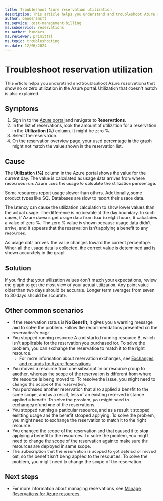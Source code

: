 ```yaml
---
title: Troubleshoot Azure reservation utilization
description: This article helps you understand and troubleshoot Azure reservations that show no or zero utilization in the Azure portal. Utilization that doesn't match is also explained.
author: bandersmsft
ms.service: cost-management-billing
ms.subservice: reservations
ms.author: banders
ms.reviewer: primittal
ms.topic: troubleshooting
ms.date: 12/06/2024
---
```


# Troubleshoot reservation utilization

This article helps you understand and troubleshoot Azure reservations that show no or zero utilization in the Azure portal. Utilization that doesn't match is also explained.

## Symptoms

1. Sign in to the [Azure portal](https://portal.azure.com) and navigate to **Reservations**.
1. In the list of reservations, look the amount of utilization for a reservation in the **Utilization (%)** column. It might be zero %.
1. Select the reservation.
1. On the reservation overview page, your used percentage in the graph might not match the value shown in the reservation list.

## Cause

The **Utilization (%)** column in the Azure portal shows the value for the current day. The value is calculated as usage data arrives from where resources run. Azure uses the usage to calculate the utilization percentage.

Some resources report usage slower than others. Additionally, some product types like SQL Databases are slow to report their usage data.

The latency can cause the utilization calculation to show lower values than the actual usage. The difference is noticeable at the day boundary. In such cases, if Azure doesn’t get usage data from four to eight hours, it calculates a value of zero %. The zero % value is shown because usage data didn't arrive, and it appears that the reservation isn’t applying a benefit to any resources.

As usage data arrives, the value changes toward the correct percentage. When all the usage data is collected, the correct value is determined and is shown accurately in the graph.

## Solution

If you find that your utilization values don't match your expectations, review the graph to get the most view of your actual utilization. Any point value older than two days should be accurate. Longer term averages from seven to 30 days should be accurate.

## Other common scenarios
- If the reservation status is **No Benefit**, it gives you a warning message and to solve the problem. Follow the recommendations presented on the reservation's page.
- You stopped running resource A and started running resource B, which isn't applicable for the reservation you purchased for. To solve the problem, you can exchange the reservation to match it to the right resource. 
    - For more information about reservation exchanges, see [Exchanges and refunds for Azure Reservations](exchange-and-refund-azure-reservations.md)
- You moved a resource from one subscription or resource group to another, whereas the scope of the reservation is different from where the resource is being moved to. To resolve the issue, you might need to change the scope of the reservation.
- You purchased another reservation that also applied a benefit to the same scope, and as a result, less of an existing reserved instance applied a benefit. To solve the problem, you might need to exchange/refund one of the reservations.
- You stopped running a particular resource, and as a result it stopped emitting usage and the benefit stopped applying. To solve the problem, you might need to exchange the reservation to match it to the right resource. 
- You changed the scope of the reservation and that caused it to stop applying a benefit to the resources. To solve the problem, you might need to change the scope of the reservation again to make sure the resources are deployed in same scope.
- The subscription that the reservation is scoped to got deleted or moved out, so the benefit isn't being applied to the resources. To solve the problem, you might need to change the scope of the reservation.

## Next steps

- For more information about managing reservations, see [Manage Reservations for Azure resources](manage-reserved-vm-instance.md).

